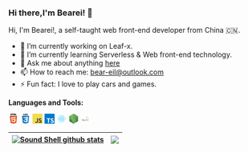 ### Hi there,I'm Bearei! 👋

Hi, I'm Bearei!, a self-taught web front-end developer from China 🇨🇳.

- 🔭 I’m currently working on Leaf-x.
- 🌱 I’m currently learning Serverless & Web front-end technology.
- 💬 Ask me about anything [here](https://github.com/bear-ei/bearei/issues)
- 📫 How to reach me: bear-eil@outlook.com
- ⚡ Fun fact: I love to play cars and games.

**Languages and Tools:**

<code><img height="20" src="https://raw.githubusercontent.com/github/explore/80688e429a7d4ef2fca1e82350fe8e3517d3494d/topics/html/html.png"></code>
<code><img height="20" src="https://raw.githubusercontent.com/github/explore/80688e429a7d4ef2fca1e82350fe8e3517d3494d/topics/css/css.png"></code>
<code><img height="20" src="https://raw.githubusercontent.com/github/explore/80688e429a7d4ef2fca1e82350fe8e3517d3494d/topics/javascript/javascript.png"></code>
<code><img height="20" src="https://raw.githubusercontent.com/github/explore/80688e429a7d4ef2fca1e82350fe8e3517d3494d/topics/typescript/typescript.png"></code>
<code><img height="20" src="https://raw.githubusercontent.com/github/explore/80688e429a7d4ef2fca1e82350fe8e3517d3494d/topics/react/react.png"></code>
<code><img height="20" src="https://raw.githubusercontent.com/github/explore/80688e429a7d4ef2fca1e82350fe8e3517d3494d/topics/nodejs/nodejs.png"></code> 
<code><img height="20" src="https://raw.githubusercontent.com/github/explore/80688e429a7d4ef2fca1e82350fe8e3517d3494d/topics/mysql/mysql.png"></code> 

| <a href="https://github.com/bear-ei"><img align="center" src="https://github-readme-stats.vercel.app/api?username=bear-ei&show_icons=true&include_all_commits=true&hide_border=true" alt="Sound Shell github stats" /></a> | <a href="https://github.com/bear-ei"><img align="center" src="https://github-readme-stats.vercel.app/api/top-langs/?username=bear-ei&layout=compact&t&hide_border=true" /></a> |
| ------------- | ------------- |
